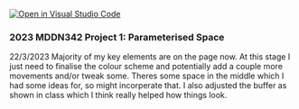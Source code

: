 [![Open in Visual Studio Code](https://classroom.github.com/assets/open-in-vscode-c66648af7eb3fe8bc4f294546bfd86ef473780cde1dea487d3c4ff354943c9ae.svg)](https://classroom.github.com/online_ide?assignment_repo_id=10300842&assignment_repo_type=AssignmentRepo)
### 2023 MDDN342 Project 1: Parameterised Space

22/3/2023
Majority of my key elements are on the page now. At this stage I just need to finalise the colour scheme and potentially add a couple more movements and/or tweak some. Theres some space in the middle which I had some ideas for, so might incorperate that. I also adjusted the buffer as shown in class which I think really helped how things look.